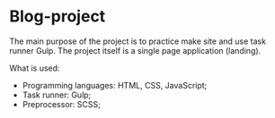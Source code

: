 # Blog-project

The main purpose of the project is to practice make site and use task runner Gulp. The project itself is a single page application (landing).

What is used:

- Programming languages: HTML, CSS, JavaScript;
- Task runner: Gulp;
- Preprocessor: SCSS;
